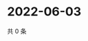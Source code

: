 # 2022-06-03

共 0 条

<!-- BEGIN WEIBO -->
<!-- 最后更新时间 Fri Jun 03 2022 01:26:35 GMT+0800 (China Standard Time) -->

<!-- END WEIBO -->

